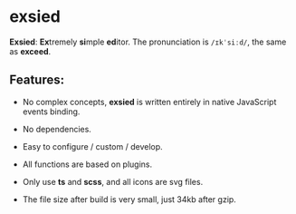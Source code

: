 # exsied

**Exsied**: **Ex**tremely **si**mple **ed**itor. The pronunciation is `/ɪkˈsiːd/`, the same as **exceed**.

## Features:

- No complex concepts, **exsied** is written entirely in native JavaScript events binding.

- No dependencies.

- Easy to configure / custom / develop.

- All functions are based on plugins.

- Only use **ts** and **scss**, and all icons are svg files.

- The file size after build is very small, just 34kb after gzip.
